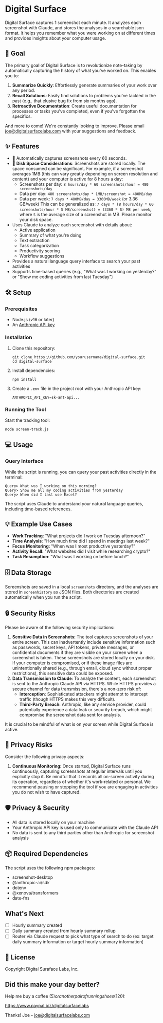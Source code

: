 # Digital Surface

Digital Surface captures 1 screenshot each minute. It analyzes each screenshot with Claude, and stores the analyses in a searchable json format. It helps you remember what you were working on at different times and provides insights about your computer usage.

## 🎯 Goal

The primary goal of Digital Surface is to revolutionize note-taking by automatically capturing the history of what you've worked on. This enables you to:

1.  **Summarize Quickly**: Effortlessly generate summaries of your work over any period.
2.  **Recall Solutions**: Easily find solutions to problems you've tackled in the past (e.g., that elusive bug fix from six months ago).
3.  **Retroactive Documentation**: Create useful documentation for processes or tasks you've completed, even if you've forgotten the specifics.

And more to come! We're constantly looking to improve. Please email joe@digitalsurfacelabs.com with your suggestions and feedback.

## ✨ Features

- 📸 Automatically captures screenshots every 60 seconds.
- 💾 **Disk Space Considerations**: Screenshots are stored locally. The space consumed can be significant. For example, if a screenshot averages 1MB (this can vary greatly depending on screen resolution and content) and your computer is active for 8 hours a day:
  - Screenshots per day: `8 hours/day * 60 screenshots/hour = 480 screenshots/day`
  - Data per day: `480 screenshots/day * 1MB/screenshot = 480MB/day`
  - Data per week: `7 days * 480MB/day = 3360MB/week` (or 3.36 GB/week)
  This can be generalized as: `7 days * (8 hours/day * 60 screenshots/hour * S MB/screenshot) = (3360 * S) MB per week`, where `S` is the average size of a screenshot in MB. Please monitor your disk space.
- Uses Claude to analyze each screenshot with details about:
  - Active application
  - Summary of what you're doing
  - Text extraction
  - Task categorization
  - Productivity scoring
  - Workflow suggestions
- Provides a natural language query interface to search your past activities
- Supports time-based queries (e.g., "What was I working on yesterday?" or "Show me coding activities from last Tuesday")

## 🛠️ Setup

### Prerequisites

- Node.js (v16 or later)
- An [Anthropic API key](https://console.anthropic.com/)

### Installation

1. Clone this repository:
   ```
   git clone https://github.com/yourusername/digital-surface.git
   cd digital-surface
   ```

2. Install dependencies:
   ```
   npm install
   ```

3. Create a `.env` file in the project root with your Anthropic API key:
   ```
   ANTHROPIC_API_KEY=sk-ant-api...
   ```

### Running the Tool

Start the tracking tool:
```
node screen-track.js
```

## 💻 Usage

### Query Interface

While the script is running, you can query your past activities directly in the terminal:

```
Query> What was I working on this morning?
Query> Show me all my coding activities from yesterday
Query> When did I last use Excel?
```

The script uses Claude to understand your natural language queries, including time-based references.

## 💡 Example Use Cases

- **Work Tracking**: "What projects did I work on Tuesday afternoon?"
- **Time Analysis**: "How much time did I spend in meetings last week?"
- **Focus Monitoring**: "When was I most productive yesterday?"
- **Activity Recall**: "What websites did I visit while researching crypto?"
- **Task Resumption**: "What was I working on before lunch?"

## 🗄️ Data Storage

Screenshots are saved in a local `screenshots` directory, and the analyses are stored in `screenhistory` as JSON files. Both directories are created automatically when you run the script.

## 🔒 Security Risks

Please be aware of the following security implications:

1.  **Sensitive Data in Screenshots**: The tool captures screenshots of your entire screen. This can inadvertently include sensitive information such as passwords, secret keys, API tokens, private messages, or confidential documents if they are visible on your screen when a screenshot is taken. These screenshots are stored locally on your disk. If your computer is compromised, or if these image files are unintentionally shared (e.g., through email, cloud sync without proper restrictions), this sensitive data could be exposed.
2.  **Data Transmission to Claude**: To analyze the content, each screenshot is sent to the Anthropic Claude API via HTTPS. While HTTPS provides a secure channel for data transmission, there's a non-zero risk of:
    *   **Interception**: Sophisticated attackers might attempt to intercept traffic (though HTTPS makes this very difficult).
    *   **Third-Party Breach**: Anthropic, like any service provider, could potentially experience a data leak or security breach, which might compromise the screenshot data sent for analysis.

It is crucial to be mindful of what is on your screen while Digital Surface is active.

## 🙈 Privacy Risks

Consider the following privacy aspects:

1.  **Continuous Monitoring**: Once started, Digital Surface runs continuously, capturing screenshots at regular intervals until you explicitly stop it. Be mindful that it records all on-screen activity during its operation, regardless of whether it's work-related or personal. We recommend pausing or stopping the tool if you are engaging in activities you do not wish to have captured.

## 🛡️ Privacy & Security

- All data is stored locally on your machine
- Your Anthropic API key is used only to communicate with the Claude API
- No data is sent to any third parties other than Anthropic for screenshot analysis

## 📦 Required Dependencies

The script uses the following npm packages:
- screenshot-desktop
- @anthropic-ai/sdk
- dotenv
- @xenova/transformers
- date-fns

## What's Next
- [ ] Hourly summary created
- [ ] Daily summary created from hourly summary rollup
- [ ] Router via Claude request to pick what type of search to do (ex: target daily summary information or target hourly summary information)

## 📜 License

Copyright Digital Suraface Labs, Inc.

## Did this make your day better? 
Help me buy a coffee ($5) or another pair of running shoes ($120):

https://www.paypal.biz/digitalsurfacelabs

Thanks! Joe - joe@digitalsurfacelabs.com
